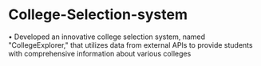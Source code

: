 # College-Selection-system
• Developed an innovative college selection system, named "CollegeExplorer," that utilizes data from external APIs to  provide students with comprehensive information about various colleges
